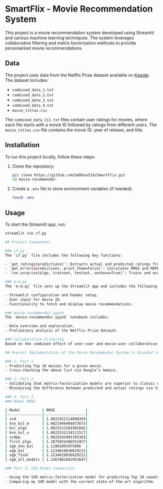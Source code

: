 # SmartFlix - Movie Recommendation System

This project is a movie recommendation system developed using Streamlit and various machine learning techniques. The system leverages collaborative filtering and matrix factorization methods to provide personalized movie recommendations.

## Data

The project uses data from the Netflix Prize dataset available on [Kaggle](https://www.kaggle.com/netflix-inc/netflix-prize-data/data). The dataset includes:
- `combined_data_1.txt`
- `combined_data_2.txt`
- `combined_data_3.txt`
- `combined_data_4.txt`
- `movie_titles.csv`

The `combined_data_{i}.txt` files contain user ratings for movies, where each file starts with a movie ID followed by ratings from different users. The `movie_titles.csv` file contains the movie ID, year of release, and title.

## Installation

To run this project locally, follow these steps:

1. Clone the repository:
    ```bash
    git clone https://github.com/Udbhav514/SmartFlix.git
    cd movie-recommender
    ```

2. Create a `.env` file to store environment variables (if needed):
    ```bash
    touch .env
    ```

## Usage

To start the Streamlit app, run:
```bash
streamlit run cf.py

## Project Components

### cf.py
The `cf.py` file includes the following key functions:

- `get_ratings(predictions)`: Extracts actual and predicted ratings from model predictions.
- `get_errors(predictions, print_them=False)`: Calculates RMSE and MAPE from predictions.
- `run_surprise(algo, trainset, testset, verbose=True)`: Trains and evaluates a Surprise model.

### m-m.py
The `m-m.py` file sets up the Streamlit app and includes the following main components:

- Streamlit configuration and header setup.
- User input for movie ID.
- Functionality to fetch and display movie recommendations.

### movie-recommender.ipynb
The `movie-recommender.ipynb` notebook includes:

- Data overview and exploration.
- Preliminary analysis of the Netflix Prize dataset.

### Collaborative Filtering
Based on the combined effect of user-user and movie-user collaborative filtering.

## Overall Implementation of the Movie Recommender System is Divided into 3 Benchmarks

### 1. Part 1
- Predicting Top 10 movies for a given movie.
- Cross-checking the above list via Google’s Gemini.

### 2. Part 2
- Validating that matrix-factorization models are superior to classic nearest-neighbor techniques for producing product recommendations.
- Minimizing the difference between predicted and actual ratings via two performance metrics: RMSE and MAPE.

### 3. Part 3
### Model RMSE

| Model          | RMSE              |
|----------------|-------------------|
| svd            | 1.0821912114098393|
| knn_bsl_m      | 1.0821949464872673|
| bsl_algo       | 1.0822513101982842|
| knn_bsl_u      | 1.0822531134111517|
| svdpp          | 1.0822543401393163|
| first_algo     | 1.1075854286551927|
| xgb_knn_bsl    | 1.11901091975606  |
| xgb_bsl        | 1.1234619836629212|
| xgb_final      | 1.1234619836629212|
| xgb_all_models | 1.1367862682953647|

### Part 3: SVD Model Comparison

- Using the SVD matrix-factorization model for predicting Top 10 unwatched movies for a given user and a given watched movie.
- Comparing my SVD model with the current state-of-the-art algorithm.
